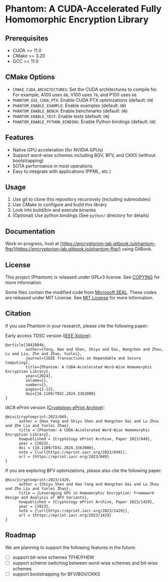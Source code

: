 # Phantom: A CUDA-Accelerated Fully Homomorphic Encryption Library

## Prerequisites

* CUDA >= 11.0
* CMake >= 3.20
* GCC >= 11.0

## CMake Options

* `CMAKE_CUDA_ARCHITECTURES`: Set the CUDA architectures to compile for. For example, A100 uses `80`, V100 uses `70`, and P100 uses `60`.
* `PHANTOM_USE_CUDA_PTX`: Enable CUDA PTX optimizations (default: `ON`)
* `PHANTOM_ENABLE_EXAMPLE`: Enable examples (default: `ON`)
* `PHANTOM_ENABLE_BENCH`: Enable benchmarks (default: `ON`)
* `PHANTOM_ENABLE_TEST`: Enable tests (default: `ON`)
* `PHANTOM_ENABLE_PYTHON_BINDING`: Enable Python bindings (default: `ON`)

## Features

* Native GPU acceleration (for NVIDIA GPUs)
* Support word-wise schemes including BGV, BFV, and CKKS (without bootstrapping)
* SOTA performance in most operations
* Easy to integrate with applications (PPML, etc.)

## Usage

1. Use git to clone this repository recursively (including submodules)
2. Use CMake to configure and build this library
3. Look into build/bin and execute binaries
4. (Optional) Use python bindings (See `python/` directory for details)

## Documentation

Work-in-progress, host at [https://encryptorion-lab.gitbook.io/phantom-fhe/](https://encryptorion-lab.gitbook.io/phantom-fhe/) using GitBook.

## License

This project (Phantom) is released under GPLv3 license. See [COPYING](COPYING) for more information.

Some files contain the modified code from [Microsoft SEAL](https://github.com/microsoft/SEAL). These codes are released under MIT License. See [MIT License](MIT_LICENSE) for more information.

## Citation

If you use Phantom in your research, please cite the following paper:

Early access TDSC version ([IEEE Xplore](https://ieeexplore.ieee.org/document/10428046)):

```
@article{10428046,
         author={Yang, Hao and Shen, Shiyu and Dai, Wangchen and Zhou, Lu and Liu, Zhe and Zhao, Yunlei},
         journal={IEEE Transactions on Dependable and Secure Computing}, 
         title={Phantom: A CUDA-Accelerated Word-Wise Homomorphic Encryption Library}, 
         year={2024},
         volume={},
         number={},
         pages={1-12},
         doi={10.1109/TDSC.2024.3363900}
}
```

IACR ePrint version ([Cryptology ePrint Archive](https://ia.cr/2023/049)):

```
@misc{cryptoeprint:2023/049,
      author = {Hao Yang and Shiyu Shen and Wangchen Dai and Lu Zhou and Zhe Liu and Yunlei Zhao},
      title = {Phantom: A CUDA-Accelerated Word-Wise Homomorphic Encryption Library},
      howpublished = {Cryptology ePrint Archive, Paper 2023/049},
      year = {2023},
      doi = {10.1109/TDSC.2024.3363900},
      note = {\url{https://eprint.iacr.org/2023/049}},
      url = {https://eprint.iacr.org/2023/049}
}
```

If you are exploring BFV optimizations, please also cite the following paper:

```
@misc{cryptoeprint:2023/1429,
      author = {Shiyu Shen and Hao Yang and Wangchen Dai and Lu Zhou and Zhe Liu and Yunlei Zhao},
      title = {Leveraging GPU in Homomorphic Encryption: Framework Design and Analysis of BFV Variants},
      howpublished = {Cryptology ePrint Archive, Paper 2023/1429},
      year = {2023},
      note = {\url{https://eprint.iacr.org/2023/1429}},
      url = {https://eprint.iacr.org/2023/1429}
}
```

## Roadmap

We are planning to support the following features in the future:

* [ ] support bit-wise schemes TFHE/FHEW
* [ ] support scheme switching between word-wise schemes and bit-wise schemes
* [ ] support bootstrapping for BFV/BGV/CKKS
